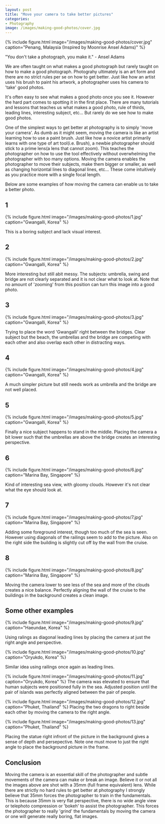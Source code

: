 ```yaml
---
layout: post
title: "Move your camera to take better pictures"
categories:
- Photography
image: /images/making-good-photos/cover.jpg
---
```

{% include figure.html image="/images/making-good-photos/cover.jpg" caption="Penang, Malaysia (Inspired by Moonrise Ansel Adams)" %}


"You don't take a photograph, you make it." - Ansel Adams

We are often taught on what makes a good photograph but rarely taught on how to make a good photograph. Photograhy ultimately is an art form and there are no strict rules per se on how to get better. Just like how an artist uses his brush to paint his artwork, a photographer uses his camera to 'take' good photos. 

It's often easy to see what makes a good photo once you see it. However the hard part comes to spotting it in the first place. There are many tutorials and lessons that teaches us what makes a good photo, rule of thirds, leading lines, interesting subject, etc... But rarely do we see how to make good photos.

One of the simplest ways to get better at photography is to simply 'move your camera'. As dumb as it might seem, moving the camera is like an artist learning how to use a paint brush. Just like how a novice artist primarily learns with one type of art tool(i.e. Brush), a newbie photographer should stick to a prime lens(a lens that cannot zoom). This teaches the photographer on how to use the tool effectively without overwhelming the photographer with too many options. Moving the camera enables the photographer to move their subjects, make them bigger or smaller, as well as changing horizontal lines to diagonal lines, etc... These come intuitively as you practice more with a single focal length.

Below are some examples of how moving the camera can enable us to take a better photo.

## 1

{% include figure.html image="/images/making-good-photos/1.jpg" caption="Gwangalli, Korea" %}

This is a boring subject and lack visual interest.

## 2
{% include figure.html image="/images/making-good-photos/2.jpg" caption="Gwangalli, Korea" %}

More interesting but still abit messy. The subjects: umbrella, swing and bridge are not clearly separated and it is not clear what to look at. Note that no amount of 'zooming' from this position can turn this image into a good photo.

## 3
{% include figure.html image="/images/making-good-photos/3.jpg" caption="Gwangalli, Korea" %}

Trying to place the word 'Gwangalli' right between the bridges. Clear subject but the beach, the umbrellas and the bridge are competing with each other and also overlap each other in distracting ways.

## 4
{% include figure.html image="/images/making-good-photos/4.jpg" caption="Gwangalli, Korea" %}

A much simpler picture but still needs work as umbrella and the bridge are not well placed.

## 5
{% include figure.html image="/images/making-good-photos/5.jpg" caption="Gwangalli, Korea" %}

Finally a nice subject happens to stand in the middle. Placing the camera a bit lower such that the umbrellas are above the bridge creates an interesting perspective.

## 6
{% include figure.html image="/images/making-good-photos/6.jpg" caption="Marina Bay, Singapore" %}

Kind of interesting sea view, with gloomy clouds. However it's not clear what the eye should look at.

## 7
{% include figure.html image="/images/making-good-photos/7.jpg" caption="Marina Bay, Singapore" %}

Adding some foreground interest, though too much of the sea is seen. However using diagonals of the railings seem to add to the picture. Also on the right side the building is slightly cut off by the wall from the cruise.

## 8
{% include figure.html image="/images/making-good-photos/8.jpg" caption="Marina Bay, Singapore" %}

Moving the camera lower to see less of the sea and more of the clouds creates a nice balance. Perfectly aligning the wall of the cruise to the buildings in the background creates a clean image.

## Some other examples
{% include figure.html image="/images/making-good-photos/9.jpg" caption="Haeundae, Korea" %}

Using ralings as diagonal leading lines by placing the camera at just the right angle and perspective.

{% include figure.html image="/images/making-good-photos/10.jpg" caption="Oryukdo, Korea" %}

Similar idea using railings once again as leading lines.

{% include figure.html image="/images/making-good-photos/11.jpg" caption="Oryukdo, Korea" %}
The camera was elevated to ensure that human subjects were positioned fully in the sea. Adjusted position until the pair of islands was perfectly aligned between the pair of people.


{% include figure.html image="/images/making-good-photos/12.jpg" caption="Phuket, Thailand" %} 
Placing the two dragons to right beside each other by moving the camera to the right angle.

{% include figure.html image="/images/making-good-photos/13.jpg" caption="Phuket, Thailand" %} 

Placing the statue right infront of the picture in the background gives a sense of depth and persepective. Note one must move to just the right angle to place the background picture in the frame.


## Conclusion

Moving the camera is an essential skill of the photographer and subtle movements of the camera can make or break an image. Believe it or not all the images above are shot with a 35mm (full frame equivalent) lens. While there are strictly no hard rules to get better at photography I strongly believe that 35mm forces the photographer to train in the fundamentals. This is because 35mm is very flat perspective, there is no wide angle view or telephoto compression or 'bokeh' to assist the photographer. This forces the photographer to really 'grind' the fundamentals by moving the camera or one will generate really boring, flat images.
